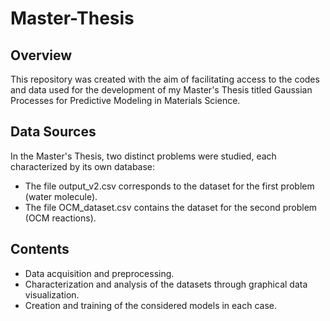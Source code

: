 # Master-Thesis
## Overview
This repository was created with the aim of facilitating access to the codes and data used for the development of my Master's Thesis titled Gaussian Processes for Predictive Modeling in Materials Science.
## Data Sources
In the Master's Thesis, two distinct problems were studied, each characterized by its own database:
- The file output_v2.csv corresponds to the dataset for the first problem (water molecule). 
- The file OCM_dataset.csv contains the dataset for the second problem (OCM reactions).
## Contents
- Data acquisition and preprocessing. 
- Characterization and analysis of the datasets through graphical data visualization. 
- Creation and training of the considered models in each case.

